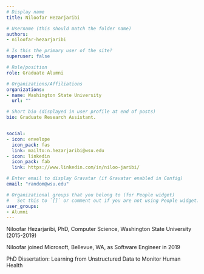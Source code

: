 ```yaml
---
# Display name
title: Niloofar Hezarjaribi

# Username (this should match the folder name)
authors:
- niloofar-hezarjaribi

# Is this the primary user of the site?
superuser: false

# Role/position
role: Graduate Alumni

# Organizations/Affiliations
organizations:
- name: Washington State University
  url: ""

# Short bio (displayed in user profile at end of posts)
bio: Graduate Research Assistant.


social:
- icon: envelope
  icon_pack: fas
  link: mailto:n.hezarjaribi@wsu.edu
- icon: linkedin
  icon_pack: fab
  link: https://www.linkedin.com/in/niloo-jaribi/

# Enter email to display Gravatar (if Gravatar enabled in Config)
email: "random@wsu.edu"

# Organizational groups that you belong to (for People widget)
#   Set this to `[]` or comment out if you are not using People widget.
user_groups:
- Alumni
---
```

Niloofar Hezarjaribi, PhD, Computer Science, Washington State University (2015-2019)

Niloofar joined Microsoft, Bellevue, WA, as Software Engineer in 2019

PhD Dissertation: Learning from Unstructured Data to Monitor Human Health
